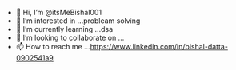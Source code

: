 - 👋 Hi, I’m @itsMeBishal001
- 👀 I’m interested in ...probleam solving
- 🌱 I’m currently learning ...dsa
- 💞️ I’m looking to collaborate on ...
- 📫 How to reach me ...https://www.linkedin.com/in/bishal-datta-0902541a9

<!---
itsMeBishal001/itsMeBishal001 is a ✨ special ✨ repository because its `README.md` (this file) appears on your GitHub profile.
You can click the Preview link to take a look at your changes.
--->
